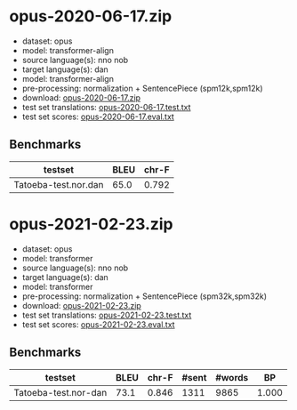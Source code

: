 # opus-2020-06-17.zip

* dataset: opus
* model: transformer-align
* source language(s): nno nob
* target language(s): dan
* model: transformer-align
* pre-processing: normalization + SentencePiece (spm12k,spm12k)
* download: [opus-2020-06-17.zip](https://object.pouta.csc.fi/Tatoeba-MT-models/nor-dan/opus-2020-06-17.zip)
* test set translations: [opus-2020-06-17.test.txt](https://object.pouta.csc.fi/Tatoeba-MT-models/nor-dan/opus-2020-06-17.test.txt)
* test set scores: [opus-2020-06-17.eval.txt](https://object.pouta.csc.fi/Tatoeba-MT-models/nor-dan/opus-2020-06-17.eval.txt)

## Benchmarks

| testset               | BLEU  | chr-F |
|-----------------------|-------|-------|
| Tatoeba-test.nor.dan 	| 65.0 	| 0.792 |

# opus-2021-02-23.zip

* dataset: opus
* model: transformer
* source language(s): nno nob
* target language(s): dan
* model: transformer
* pre-processing: normalization + SentencePiece (spm32k,spm32k)
* download: [opus-2021-02-23.zip](https://object.pouta.csc.fi/Tatoeba-MT-models/nor-dan/opus-2021-02-23.zip)
* test set translations: [opus-2021-02-23.test.txt](https://object.pouta.csc.fi/Tatoeba-MT-models/nor-dan/opus-2021-02-23.test.txt)
* test set scores: [opus-2021-02-23.eval.txt](https://object.pouta.csc.fi/Tatoeba-MT-models/nor-dan/opus-2021-02-23.eval.txt)

## Benchmarks

| testset | BLEU  | chr-F | #sent | #words | BP |
|---------|-------|-------|-------|--------|----|
| Tatoeba-test.nor-dan 	| 73.1 	| 0.846 	| 1311 	| 9865 	| 1.000 |

